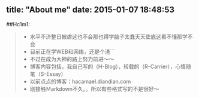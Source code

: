title: "About me"
date: 2015-01-07 18:48:53
---
##Hc1m1:
 > * 水平不济整日被虐这也不会那也得学脑子太蠢天天垫底这看不懂那学不会
 > * 目前正在学WEB和网络，还是个渣```
 > * 不过在成为大神的路上努力前进～～
 > * 博客内容包括，我自己写的（H-Blog），转载的（R-Carrier），心情随笔（S-Essay）
 > * 以前点点的博客：hacamael.diandian.com
 > * 刚接触Ｍarkdown不久。。所以有些格式写的不是很好～